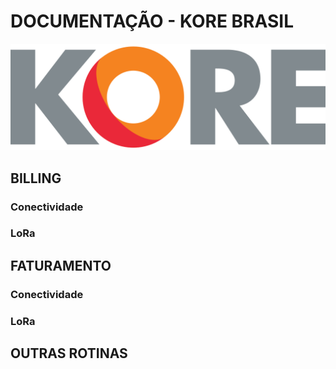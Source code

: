 # DOCUMENTAÇÃO - KORE BRASIL
![Logo](./logo.png)
## BILLING
### Conectividade
### LoRa
## FATURAMENTO
### Conectividade
### LoRa
## OUTRAS ROTINAS